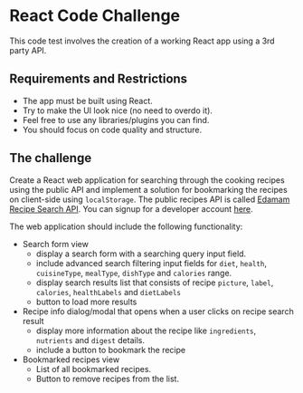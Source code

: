 # React Code Challenge

This code test involves the creation of a working React app using a 3rd party API.

## Requirements and Restrictions

- The app must be built using React.
- Try to make the UI look nice (no need to overdo it).
- Feel free to use any libraries/plugins you can find.
- You should focus on code quality and structure.

## The challenge

Create a React web application for searching through the cooking recipes using the public API and implement a solution for bookmarking the recipes on client-side using `localStorage`. 
The public recipes API is called [Edamam Recipe Search API](https://developer.edamam.com/edamam-docs-recipe-api). You can signup for a developer account [here](https://developer.edamam.com/admin/applications/1409618537930).

The web application should include the following functionality:

- Search form view
    - display a search form with a searching query input field.
    - include advanced search filtering input fields for `diet`, `health`, `cuisineType`, `mealType`, `dishType` and `calories` range.
    - display search results list that consists of recipe `picture`, `label`, `calories`, `healthLabels` and `dietLabels`
    - button to load more results
- Recipe info dialog/modal that opens when a user clicks on recipe search result
    - display more information about the recipe like `ingredients`, `nutrients` and `digest` details.
    - include a button to bookmark the recipe
- Bookmarked recipes view
    - List of all bookmarked recipes.
    - Button to remove recipes from the list.
